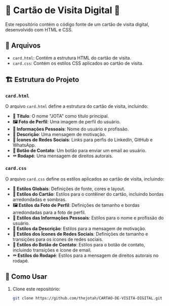 # 🦇 Cartão de Visita Digital 🦇

Este repositório contém o código fonte de um cartão de visita digital, desenvolvido com HTML e CSS.

## 📂 Arquivos

- `card.html`: Contém a estrutura HTML do cartão de visita.
- `card.css`: Contém os estilos CSS aplicados ao cartão de visita.

## 🏗️ Estrutura do Projeto

### `card.html`

O arquivo `card.html` define a estrutura do cartão de visita, incluindo:

- **🖤 Título**: O nome "JOTA" como título principal.
- **🖼️ Foto de Perfil**: Uma imagem de perfil do usuário.
- **👤 Informações Pessoais**: Nome do usuário e profissão.
- **💬 Descrição**: Uma mensagem de motivação.
- **🔗 Ícones de Redes Sociais**: Links para perfis do LinkedIn, GitHub e WhatsApp.
- **📧 Botão de Contato**: Um botão para enviar um email ao usuário.
- **⚰️ Rodapé**: Uma mensagem de direitos autorais.

### `card.css`

O arquivo `card.css` define os estilos aplicados ao cartão de visita, incluindo:

- **🎨 Estilos Globais**: Definições de fonte, cores e layout.
- **🖤 Estilos do Cartão**: Estilos para o contêiner do cartão, incluindo bordas arredondadas e sombras.
- **🖼️ Estilos da Foto de Perfil**: Definições de tamanho e bordas arredondadas para a foto de perfil.
- **👤 Estilos das Informações Pessoais**: Estilos para o nome e profissão do usuário.
- **💬 Estilos da Descrição**: Estilos para a mensagem de motivação.
- **🔗 Estilos dos Ícones de Redes Sociais**: Definições de tamanho e transições para os ícones de redes sociais.
- **📧 Estilos do Botão de Contato**: Estilos para o botão de contato, incluindo transições e ícone de email.
- **⚰️ Estilos do Rodapé**: Estilos para a mensagem de direitos autorais no rodapé.

## 🚀 Como Usar

1. Clone este repositório:
   ```sh
   git clone https://github.com/thejotah/CARTAO-DE-VISITA-DIGITAL.git
